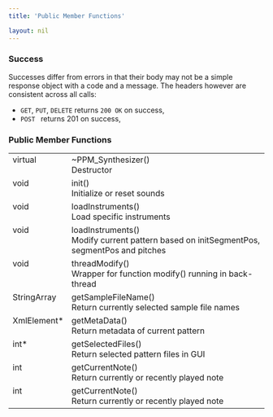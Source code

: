 ```yaml
---
title: 'Public Member Functions'

layout: nil
---
```


### Success

Successes differ from errors in that their body may not be a simple response object with a code and a message. The headers however are consistent across all calls:

* `GET`, `PUT`, `DELETE` returns `200 OK` on success,
* `POST ` returns 201 on success,

### Public Member Functions 
<style>
    td {
        vertical-align: top
    }
</style>

<table>
    <tr> 
        <td> virtual </td>
        <td> 
            ~PPM_Synthesizer() <br> 
            Destructor 
        </td>
    </tr>
    <tr> 
        <td> void </td>
        <td> 
            init()
            <br> Initialize or reset sounds 
        </td>
    </tr>
    <tr> 
        <td> void </td>
        <td> 
            loadInstruments()
            <br> Load specific instruments
        </td>
    </tr>
    <tr> 
        <td> void </td>
        <td> 
            loadInstruments()
            <br> Modify current pattern based on initSegmentPos, segmentPos and pitches
        </td>
    </tr>
    <tr> 
        <td> void </td>
        <td> 
            threadModify()
            <br> Wrapper for function modify() running in back-thread
        </td>
    </tr>
    <tr> 
        <td> StringArray </td>
        <td> 
            getSampleFileName()
            <br> Return currently selected sample file names
        </td>
    </tr>
    <tr> 
        <td> XmlElement* </td>
        <td> 
            getMetaData()
            <br> Return metadata of current pattern
        </td>
    </tr>
    <tr> 
        <td> int* </td>
        <td> 
            getSelectedFiles()
            <br> Return selected pattern files in GUI
        </td>
    </tr>
    <tr> 
        <td> int </td>
        <td> 
            getCurrentNote()
            <br> Return currently or recently played note
        </td>
    </tr>
    <tr> 
        <td> int </td>
        <td> 
            getCurrentNote()
            <br> Return currently or recently played note
        </td>
    </tr>
</table>

